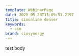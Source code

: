```yaml
---
template: WebinarPage
date: 2020-05-28T15:09:51.219Z
title: cioonline denver
keywords:
  - cio
brand: ciosynergy
---
```

test body